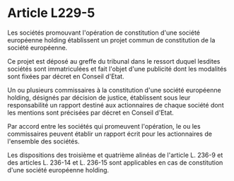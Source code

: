 # Article L229-5

Les sociétés promouvant l'opération de constitution d'une société européenne holding établissent un projet commun de constitution de la société européenne.

Ce projet est déposé au greffe du tribunal dans le ressort duquel lesdites sociétés sont immatriculées et fait l'objet d'une publicité dont les modalités sont fixées par décret en Conseil d'Etat.

Un ou plusieurs commissaires à la constitution d'une société européenne holding, désignés par décision de justice, établissent sous leur responsabilité un rapport destiné aux actionnaires de chaque société dont les mentions sont précisées par décret en Conseil d'Etat.

Par accord entre les sociétés qui promeuvent l'opération, le ou les commissaires peuvent établir un rapport écrit pour les actionnaires de l'ensemble des sociétés.

Les dispositions des troisième et quatrième alinéas de l'article L. 236-9 et des articles L. 236-14 et L. 236-15 sont applicables en cas de constitution d'une société européenne holding.
